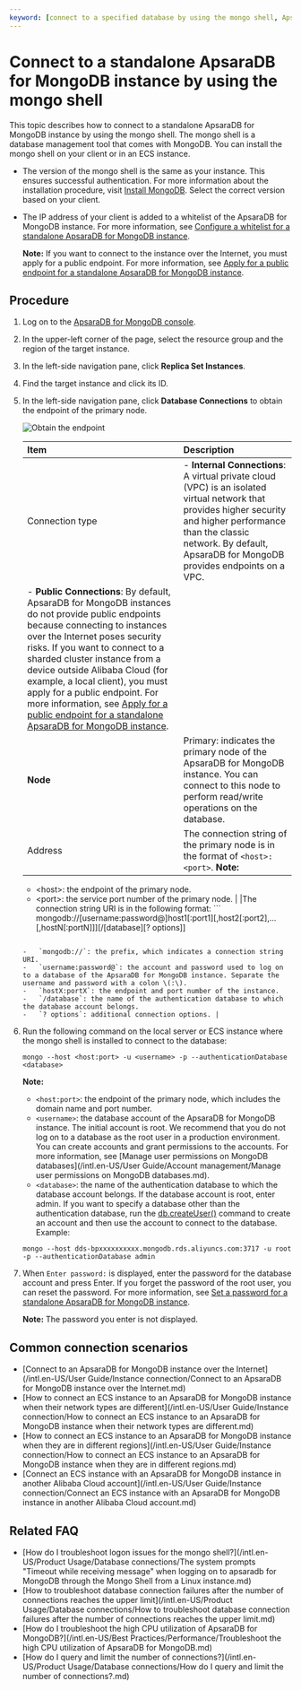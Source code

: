 ```yaml
---
keyword: [connect to a specified database by using the mongo shell, ApsaraDB for MongoDB secure write, ApsaraDB for MongoDB logon methods, how to connect ApsaraDB for MongoDB, ApsaraDB for MongoDB password that you connect to a database]
---
```


# Connect to a standalone ApsaraDB for MongoDB instance by using the mongo shell

This topic describes how to connect to a standalone ApsaraDB for MongoDB instance by using the mongo shell. The mongo shell is a database management tool that comes with MongoDB. You can install the mongo shell on your client or in an ECS instance.

-   The version of the mongo shell is the same as your instance. This ensures successful authentication. For more information about the installation procedure, visit [Install MongoDB](https://docs.mongodb.com/manual/installation/). Select the correct version based on your client.
-   The IP address of your client is added to a whitelist of the ApsaraDB for MongoDB instance. For more information, see [Configure a whitelist for a standalone ApsaraDB for MongoDB instance]().

    **Note:** If you want to connect to the instance over the Internet, you must apply for a public endpoint. For more information, see [Apply for a public endpoint for a standalone ApsaraDB for MongoDB instance]().


## Procedure

1.  Log on to the [ApsaraDB for MongoDB console](https://mongodb.console.aliyun.com/).

2.  In the upper-left corner of the page, select the resource group and the region of the target instance.

3.  In the left-side navigation pane, click **Replica Set Instances**.

4.  Find the target instance and click its ID.

5.  In the left-side navigation pane, click **Database Connections** to obtain the endpoint of the primary node.

    ![Obtain the endpoint](https://static-aliyun-doc.oss-accelerate.aliyuncs.com/assets/img/en-US/7885812261/p13741.png)

    |Item|Description|
    |:---|:----------|
    |Connection type|    -   **Internal Connections**: A virtual private cloud \(VPC\) is an isolated virtual network that provides higher security and higher performance than the classic network. By default, ApsaraDB for MongoDB provides endpoints on a VPC.
    -   **Public Connections**: By default, ApsaraDB for MongoDB instances do not provide public endpoints because connecting to instances over the Internet poses security risks. If you want to connect to a sharded cluster instance from a device outside Alibaba Cloud \(for example, a local client\), you must apply for a public endpoint. For more information, see [Apply for a public endpoint for a standalone ApsaraDB for MongoDB instance](). |
    |**Node**|Primary: indicates the primary node of the ApsaraDB for MongoDB instance. You can connect to this node to perform read/write operations on the database.|
    |Address|The connection string of the primary node is in the format of `<host>:<port>`. **Note:**

    -   <host\>: the endpoint of the primary node.
    -   <port\>: the service port number of the primary node. |
    |The connection string URI is in the following format:     ```
mongodb://[username:password@]host1[:port1][,host2[:port2],...[,hostN[:portN]]][/[database][? options]]
    ```

    -   `mongodb://`: the prefix, which indicates a connection string URI.
    -   `username:password@`: the account and password used to log on to a database of the ApsaraDB for MongoDB instance. Separate the username and password with a colon \(:\).
    -   `hostX:portX`: the endpoint and port number of the instance.
    -   `/database`: the name of the authentication database to which the database account belongs.
    -   `? options`: additional connection options. |

6.  Run the following command on the local server or ECS instance where the mongo shell is installed to connect to the database:

    ```
    mongo --host <host:port> -u <username> -p --authenticationDatabase <database>
    ```

    **Note:**

    -   `<host:port>`: the endpoint of the primary node, which includes the domain name and port number.
    -   `<username>`: the database account of the ApsaraDB for MongoDB instance. The initial account is root. We recommend that you do not log on to a database as the root user in a production environment. You can create accounts and grant permissions to the accounts. For more information, see [Manage user permissions on MongoDB databases](/intl.en-US/User Guide/Account management/Manage user permissions on MongoDB databases.md).
    -   `<database>`: the name of the authentication database to which the database account belongs. If the database account is root, enter admin. If you want to specify a database other than the authentication database, run the [db.createUser\(\)](https://docs.mongodb.com/manual/reference/method/db.createUser/index.html) command to create an account and then use the account to connect to the database.
    Example:

    ```
    mongo --host dds-bpxxxxxxxxxx.mongodb.rds.aliyuncs.com:3717 -u root -p --authenticationDatabase admin
    ```

7.  When `Enter password:` is displayed, enter the password for the database account and press Enter. If you forget the password of the root user, you can reset the password. For more information, see [Set a password for a standalone ApsaraDB for MongoDB instance]().

    **Note:** The password you enter is not displayed.


## Common connection scenarios

-   [Connect to an ApsaraDB for MongoDB instance over the Internet](/intl.en-US/User Guide/Instance connection/Connect to an ApsaraDB for MongoDB instance over the Internet.md)
-   [How to connect an ECS instance to an ApsaraDB for MongoDB instance when their network types are different](/intl.en-US/User Guide/Instance connection/How to connect an ECS instance to an ApsaraDB for MongoDB instance when their network types are different.md)
-   [How to connect an ECS instance to an ApsaraDB for MongoDB instance when they are in different regions](/intl.en-US/User Guide/Instance connection/How to connect an ECS instance to an ApsaraDB for MongoDB instance when they are in
         different regions.md)
-   [Connect an ECS instance with an ApsaraDB for MongoDB instance in another Alibaba Cloud account](/intl.en-US/User Guide/Instance connection/Connect an ECS instance with an ApsaraDB for MongoDB instance in another Alibaba Cloud
         account.md)

## Related FAQ

-   [How do I troubleshoot logon issues for the mongo shell?](/intl.en-US/Product Usage/Database connections/The system prompts "Timeout while receiving message" when logging on to apsaradb for MongoDB through the Mongo Shell from a Linux instance.md)
-   [How to troubleshoot database connection failures after the number of connections reaches the upper limit](/intl.en-US/Product Usage/Database connections/How to troubleshoot database connection failures after the number of connections reaches the upper limit.md)
-   [How do I troubleshoot the high CPU utilization of ApsaraDB for MongoDB?](/intl.en-US/Best Practices/Performance/Troubleshoot the high CPU utilization of ApsaraDB for MongoDB.md)
-   [How do I query and limit the number of connections?](/intl.en-US/Product Usage/Database connections/How do I query and limit the number of connections?.md)

